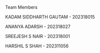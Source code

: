 Team Members

KADAM SIDDHARTH GAUTAM - 202318015

ANANYA ADARSH - 202318027

SREEJESH S NAIR - 202318001

HARSHIL S SHAH - 202311056
